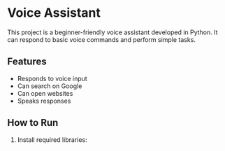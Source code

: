 # Voice Assistant

This project is a beginner-friendly voice assistant developed in Python. It can respond to basic voice commands and perform simple tasks.

## Features
- Responds to voice input
- Can search on Google
- Can open websites
- Speaks responses

## How to Run
1. Install required libraries:
